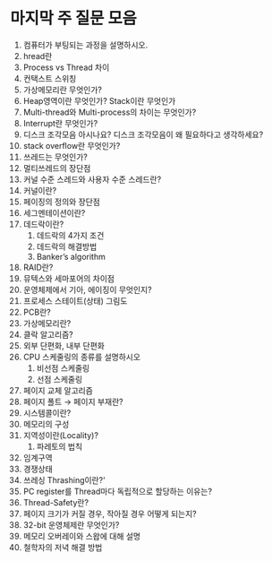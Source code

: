 # 마지막 주 질문 모음

1. 컴퓨터가 부팅되는 과정을 설명하시오.
2. hread란
3. Process vs Thread 차이
4. 컨택스트 스위칭
5. 가상메모리란 무엇인가?
6. Heap영역이란 무엇인가? Stack이란 무엇인가
7. Multi-thread와 Multi-process의 차이는 무엇인가?
8. Interrupt란 무엇인가?
9. 디스크 조각모음 아시나요? 디스크 조각모음이 왜 필요하다고 생각하세요?
10. stack overflow란 무엇인가?
11. 쓰레드는 무엇인가?
12. 멀티쓰레드의 장단점
13. 커널 수준 스레드와 사용자 수준 스레드란?
14. 커널이란?
15. 페이징의 정의와 장단점
16. 세그멘테이션이란?
17. 데드락이란?
    1. 데드락의 4가지 조건
    2. 데드락의 해결방법
    3. Banker’s algorithm
18. RAID란?
19. 뮤텍스와 세마포어의 차이점
20. 운영체제에서 기아, 에이징이 무엇인지?
21. 프로세스 스테이트(상태) 그림도
22. PCB란?
23. 가상메모리란?
24. 클락 알고리즘?
25. 외부 단편화, 내부 단편화
26. CPU 스케줄링의 종류를 설명하시오
    1. 비선점 스케줄링
    2. 선점 스케줄링
27. 페이지 교체 알고리즘
28. 페이지 폴트 → 페이지 부재란?
29. 시스템콜이란?
30. 메모리의 구성
31. 지역성이란(Locality)?
    1. 파레토의 법칙
32. 임계구역
33. 경쟁상태
34. 쓰레싱 Thrashing이란?’
35. PC register를 Thread마다 독립적으로 할당하는 이유는?
36. Thread-Safety란?
37. 페이지 크기가 커질 경우, 작아질 경우 어떻게 되는지?
38. 32-bit 운영체제란 무엇인가?
39. 메모리 오버레이와 스왑에 대해 설명
40. 철학자의 저녁 해결 방법
